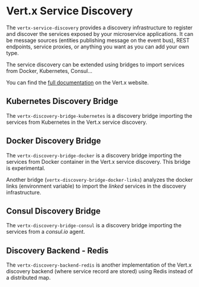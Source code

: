 # Vert.x Service Discovery

The `vertx-service-discovery` provides a discovery infrastructure to register and discover the services exposed by your
microservice applications. It can be message sources (entities publishing message on the event bus), REST endpoints,
service proxies, or anything you want as you can add your own type.

The service discovery can be extended using bridges to import services from Docker, Kubernetes, Consul...

You can find the [full documentation](http://vertx.io/docs/#microservices) on the Vert.x website.

## Kubernetes Discovery Bridge

The `vertx-discovery-bridge-kubernetes` is a discovery bridge importing the services from Kubernetes in the Vert.x service discovery.

## Docker Discovery Bridge

The `vertx-discovery-bridge-docker` is a discovery bridge importing the services from Docker container in the Vert.x service discovery. This bridge is experimental.

Another bridge (`vertx-discovery-bridge-docker-links`) analyzes the docker links (environment variable) to import the
 _linked_ services in the discovery infrastructure.

## Consul Discovery Bridge

The `vertx-discovery-bridge-consul` is a discovery bridge importing the services from a _consul.io_ agent.

## Discovery Backend - Redis

The `vertx-discovery-backend-redis` is another implementation of the Vert.x discovery backend (where service record 
are stored) using Redis instead of a distributed map.
